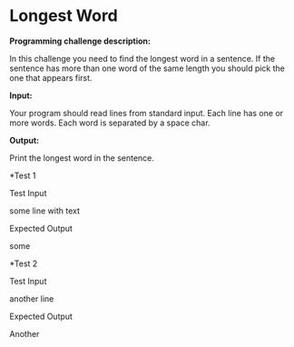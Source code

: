 # Longest Word
**Programming challenge description:** 

In this challenge you need to find the longest word in a sentence. If the sentence has more than one word of the same length you should pick the one that appears first. 

**Input:** 

Your program should read lines from standard input. Each line has one or more words. Each word is separated by a space char. 

**Output:** 

Print the longest word in the sentence. 

*Test 1 

Test Input 

some line with text 

Expected Output 

some 

*Test 2 

Test Input 

another line 

Expected Output 

Another 

